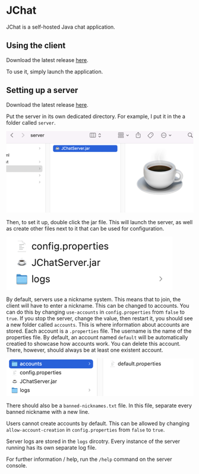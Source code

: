 # JChat
JChat is a self-hosted Java chat application.
## Using the client
Download the latest release [here](https://github.com/DenDen747/JChat/raw/main/builds/2.3/JChatClient.jar).

To use it, simply launch the application.
## Setting up a server
Download the latest release [here](https://github.com/DenDen747/JChat/raw/main/builds/2.3/JChatServer.jar).

Put the server in its own dedicated directory. For example, I put it in the a folder called ``server``.

![server_jar_empty](https://github.com/DenDen747/JChat/blob/main/assets/image/server_jar_empty.png?raw=true)

Then, to set it up, double click the jar file. This will launch the server, as well as create other files next to it that can be used for configuration.

![server_jar_nicknames](https://github.com/DenDen747/JChat/blob/main/assets/image/server_jar_nicknames.png?raw=true)

By default, servers use a nickname system. This means that to join, the client will have to enter a nickname. This can be changed to accounts. You can do this by changing ``use-accounts`` in ``config.properties`` from ``false`` to ``true``. If you stop the server, change the value, then restart it, you should see a new folder called ``accounts``. This is where information about accounts are stored. Each account is a ``.properties`` file. The username is the name of the properties file. By default, an account named ``default`` will be automatically creatied to showcase how accounts work. You can delete this account. There, however, should always be at least one existent account. 

![server_jar_accounts](https://github.com/DenDen747/JChat/blob/main/assets/image/server_jar_accounts.png?raw=true)

There should also be a ``banned-nicknames.txt`` file. In this file, separate every banned nickname with a new line.

Users cannot create accounts by default. This can be allowed by changing ``allow-account-creation`` in ``config.properties`` from ``false`` to ``true``.

Server logs are stored in the ``logs`` dircotry. Every instance of the server running has its own separate log file.

For further information / help, run the ``/help`` command on the server console.
